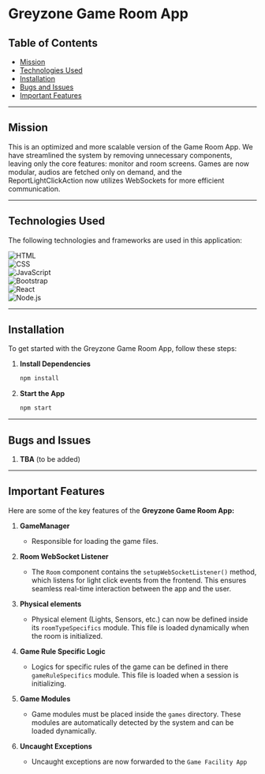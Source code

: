 # Greyzone Game Room App

## Table of Contents
- [Mission](#mission)
- [Technologies Used](#technologies-used)
- [Installation](#installation)
- [Bugs and Issues](#bugs-and-issues)
- [Important Features](#important-features)

---
## Mission
This is an optimized and more scalable version of the Game Room App. We have streamlined the system by removing unnecessary components, leaving only the core features: monitor and room screens. Games are now modular, audios are fetched only on demand, and the ReportLightClickAction now utilizes WebSockets for more efficient communication.

---

## Technologies Used

The following technologies and frameworks are used in this application:

![HTML](https://img.shields.io/badge/HTML-5-orange?style=flat-square&logo=html5&logoColor=white)  
![CSS](https://img.shields.io/badge/CSS-3-blue?style=flat-square&logo=css3&logoColor=white)  
![JavaScript](https://img.shields.io/badge/JavaScript-ES6-yellow?style=flat-square&logo=javascript&logoColor=white)  
![Bootstrap](https://img.shields.io/badge/Bootstrap-5-purple?style=flat-square&logo=bootstrap&logoColor=white)  
![React](https://img.shields.io/badge/React-18-blue?style=flat-square&logo=react&logoColor=white)  
![Node.js](https://img.shields.io/badge/Node.js-16-green?style=flat-square&logo=node.js&logoColor=white)

---

## Installation

To get started with the Greyzone Game Room App, follow these steps:

1. **Install Dependencies**  
   ```bash 
   npm install
   ```

2. **Start the App**  
   ```bash 
   npm start
   ```

---
## Bugs and Issues
1. **TBA** (to be added)

---
## Important Features
Here are some of the key features of the **Greyzone Game Room App:**

1. **GameManager**
   - Responsible for loading the game files.

2. **Room WebSocket Listener**
   - The `Room` component contains the `setupWebSocketListener()` method, which listens for light click events from the frontend. This ensures seamless real-time interaction between the app and the user.

3. **Physical elements**
   - Physical element (Lights, Sensors, etc.) can now be defined inside its `roomTypeSpecifics` module. This file is loaded dynamically when the room is initialized.

4. **Game Rule Specific Logic**
   - Logics for specific rules of the game can be defined in there `gameRuleSpecifics` module. This file is loaded when a session is initializing.

5. **Game Modules**
   - Game modules must be placed inside the `games` directory. These modules are automatically detected by the system and can be loaded dynamically.

6. **Uncaught Exceptions**
   - Uncaught exceptions are now forwarded to the `Game Facility App`
